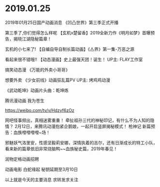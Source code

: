 # 2019.01.25

2019年01月25日国产动画消息
《凹凸世界》第三季正式开播

第三季了,你们觉得怎么样呢
 【玄机x楚留香】2019全新力作《明月如梦》首曝预告，揭晓江湖隐秘篇章！ 

玄机的小七来了!
【自编自导自制长篇动画】《亼界》第一集-万恶之源

看起来很不错哦!!
 【动态漫画】史上最强天团！诞生！ UP主: FLAY工作室

搞笑动态漫 《万能的外卖小哥哥》

想要外卖
 《少女前线》动画狂乱篇PV UP主: 烤鸡鸡动漫

 
《武动乾坤》动画片头曲：乾坤炼

 
腾讯漫动画  我为苍生 

https://weibo.com/tv/v/Hdzyf6zOz

网吧怪事频出，真相迷雾重重！
牵扯祖孙三代的神秘印记，有什么不为人知的隐情？
2月12日，来腾讯动漫抱紧企鹅娘，一起开启竖屏揭秘模式！
 枪神记 新篇预告：血族噔噔噔噔~场！

   邪魅妖气洛里安，性感坚毅莉安娜，深情执着的吉尔，还有日渐成长的特工小队，看来新的篇章依旧非常烧脑鸭~~血族秘史篇，2019年春见！


润物定格动画招聘


动画电影 白蛇缘起 秘钥延期至3月10日


以上就是今天的主要消息
求转发求关注


